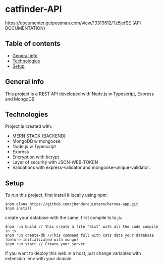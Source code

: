 # catfinder-API
https://documenter.getpostman.com/view/13313612/Tz5jefSE (API DOCUMENTATION)

## Table of contents

* [General info](#general-info)
* [Technologies](#technologies)
* [Setup](#setup)

## General info

This project is a REST API developed with Node.js w Typescript, Express and MongoDB.

## Technologies

Project is created with:

* MERN STACK (BACKEND)
* MongoDB w mongoose
* Node.js w Typescript
* Express 
* Encryption with bcrypt
* Layer of security with JSON-WEB-TOKEN
* Validations with express-validator and mongoose-unique-validator.

## Setup

To run this project, first install it locally using npm:

```git
$npm clone https://github.com/jhonderquintero/heroes-app.git
$npm install
```

create your database with the same, first compile ts to js:

```git
$npm run build // This create a file "dist" with all the code compile in js
$npm run create-db //This command full with cats data your database (before initializated with mongo)
$npm run start // Create your server
```

If you want to deploy this web in a host, just change variables with extension .env with your domain.
